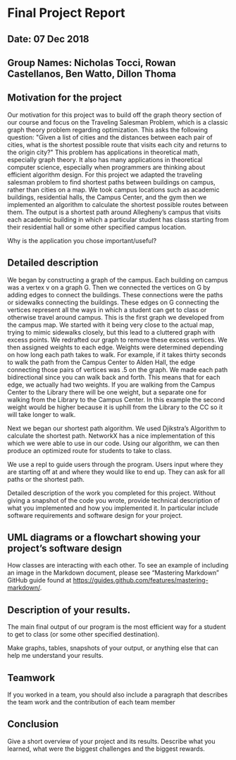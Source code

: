# Final Project Report

## Date: 07 Dec 2018
## Group Names: Nicholas Tocci, Rowan Castellanos, Ben Watto, Dillon Thoma

<!-- Your final report should highlight the key contributions of your work and consist of at least six high quality paragraphs with a minimum of 200 words in each. The report should include a description of why the chosen topic is important and discuss the implementation that you undertook. -->

## Motivation for the project
Our motivation for this project was to build off the graph theory section of our course and focus on the Traveling Salesman Problem, which is a classic graph theory problem regarding optimization. This asks the following question: "Given a list of cities and the distances between each pair of cities, what is the shortest possible route that visits each city and returns to the origin city?" This problem has applications in theoretical math, especially graph theory. It also has many applications in theoretical computer science, especially when programmers are thinking about efficient algorithm design. For this project we adapted the traveling salesman problem to find shortest paths between buildings on campus, rather than cities on a map. We took campus locations such as academic buildings, residential halls, the Campus Center, and the gym then we implemented an algorithm to calculate the shortest possible routes between them. The output is a shortest path around Allegheny’s campus that visits each academic building in which a particular student has class starting from their residential hall or some other specified campus location.

Why is the application you chose important/useful?

## Detailed description
We began by constructing a graph of the campus. Each building on campus was a vertex v on a graph G. Then we connected the vertices on G by adding edges to connect the buildings. These connections were the paths or sidewalks connecting the buildings. These edges on G connecting the vertices represent all the ways in which a student can get to class or otherwise travel around campus. This is the first graph we developed from the campus map. We started with it being very close to the actual map, trying to mimic sidewalks closely, but this lead to a cluttered graph with excess points. We redrafted our graph to remove these excess vertices. We then assigned weights to each edge. Weights were determined depending on how long each path takes to walk. For example, if it takes thirty seconds to walk the path from the Campus Center to Alden Hall, the edge connecting those pairs of vertices was .5 on the graph. We made each path bidirectional since you can walk back and forth. This means that for each edge, we actually had two weights. If you are walking from the Campus Center to the Library there will be one weight, but a separate one for walking from the Library to the Campus Center. In this example the second weight would be higher because it is uphill from the Library to the CC so it will take longer to walk.


Next we began our shortest path algorithm. We used Djikstra’s Algorithm to calculate the shortest path. NetworkX has a nice implementation of this which we were able to use in our code. Using our algorithm, we can then produce an optimized route for students to take to class.

We use a repl to guide users through the program. Users input where they are starting off at and where they would like to end up. They can ask for all paths or the shortest path.

Detailed description of the work you completed for this project. Without giving a snapshot of the code you wrote, provide technical description of what you implemented and how you implemented it. In particular include software requirements and software design for your project.

## UML diagrams or a flowchart showing your project’s software design
How classes are interacting with each other. To see an example of including an image in the Markdown document, please see “Mastering Markdown” GitHub guide found at https://guides.github.com/features/mastering-markdown/.

<!-- TODO: draw.io -->

## Description of your results.
The main final output of our program is the most efficient way for a student to get to class (or some other specified destination).

Make graphs, tables, snapshots of your output, or anything else that can help me understand your results.

## Teamwork
If you worked in a team, you should also include a paragraph that describes the team work and the contribution of each team member

## Conclusion
Give a short overview of your project and its results. Describe what you learned, what were the biggest challenges and the biggest rewards.
